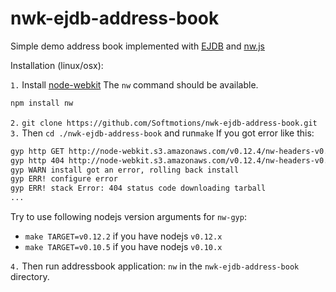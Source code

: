 nwk-ejdb-address-book
=====================

Simple demo address book implemented with [EJDB](https://github.com/Softmotions/ejdb) 
and [nw.js](https://github.com/nwjs/nw.js)

Installation (linux/osx):

 `1.` Install [node-webkit](https://github.com/nwjs/nw.js) 
 The `nw` command should be available.
 
 ```js
 npm install nw
 ```
 
 `2.` `git clone https://github.com/Softmotions/nwk-ejdb-address-book.git`
 `3.` Then `cd ./nwk-ejdb-address-book` and run`make`
 If you got error like this:
 
 ```sh
 gyp http GET http://node-webkit.s3.amazonaws.com/v0.12.4/nw-headers-v0.12.4.tar.gz
 gyp http 404 http://node-webkit.s3.amazonaws.com/v0.12.4/nw-headers-v0.12.4.tar.gz
 gyp WARN install got an error, rolling back install
 gyp ERR! configure error 
 gyp ERR! stack Error: 404 status code downloading tarball
 ...
```

 Try to use following nodejs version arguments for `nw-gyp`:
    
 * `make TARGET=v0.12.2` if you have nodejs `v0.12.x`
 * `make TARGET=v0.10.5` if you have nodejs `v0.10.x`

`4.` Then run addressbook application: `nw` in the `nwk-ejdb-address-book` directory.
